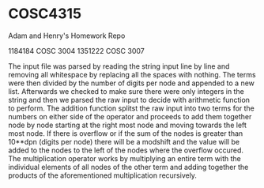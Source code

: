 # COSC4315
Adam and Henry's Homework Repo

1184184 COSC 3004
1351222 COSC 3007

The input file was parsed by reading the string input line by line and removing all whitespace by replacing all the spaces with nothing. The terms were then divided by the number of digits per node and appended to a new list. Afterwards we checked to make sure there were only integers in the string and then we parsed the raw input to decide with arithmetic function to perform. The addition function splitst the raw input into two terms for the numbers on either side of the operator and proceeds to add them together node by node starting at the right most node and moving towards the left most node. If there is overflow or if the sum of the nodes is greater than 10**dpn (digits per node) there will be a modshift and the value will be added  to the nodes to the left of the nodes where the overflow occured. The multiplication operator works by multiplying an entire term with the individual elements of all nodes of the other term and adding together the products of the aforementioned multiplication recursively. 
